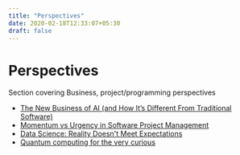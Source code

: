 ```yaml
---
title: "Perspectives"
date: 2020-02-18T12:33:07+05:30
draft: false
---
```


# Perspectives 

Section covering Business, project/programming perspectives

- [The New Business of AI (and How It’s Different From Traditional Software)](https://a16z.com/2020/02/16/the-new-business-of-ai-and-how-its-different-from-traditional-software/)
- [Momentum vs Urgency in Software Project Management](http://testobsessed.com/2020/02/momentum-urgency/)
- [Data Science: Reality Doesn't Meet Expectations](https://dfrieds.com/articles/data-science-reality-vs-expectations.html)
- [Quantum computing for the very curious](https://quantum.country/qcvc#part-I)
